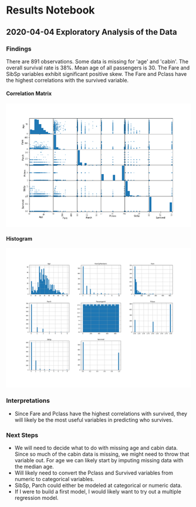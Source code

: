 # Results Notebook

## 2020-04-04 Exploratory Analysis of the Data

### Findings

There are 891 observations.  Some data is missing for 'age' and 'cabin'.  The overall survival rate is 38%.  Mean age of all passengers is 30.  The Fare and SibSp variables exhibit significant positive skew.  The Fare and Pclass have the highest correlations with the survived variable.

#### Correlation Matrix

![2020-04-05_CorrMatrix](2020-04-04/CorrMatrix)

#### Histogram  

![2020-04-05_Histogram](2020-04-04/Histogram) 

### Interpretations

* Since Fare and Pclass have the highest correlations with survived, they will likely be the most useful variables in predicting who survives.  

### Next Steps

* We will need to decide what to do with missing age and cabin data.  Since so much of the cabin data is missing, we might need to throw that variable out.  For age we can likely start by imputing missing data with the median age.
* Will likely need to convert the Pclass and Survived variables from numeric to categorical variables.
* SibSp, Parch could either be modeled at categorical or numeric data.
* If I were to build a first model, I would likely want to try out a multiple regression model.
